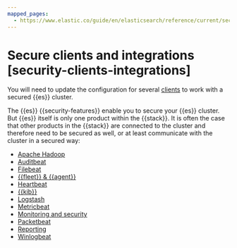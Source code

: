 ```yaml
---
mapped_pages:
  - https://www.elastic.co/guide/en/elasticsearch/reference/current/security-clients-integrations.html
---
```


# Secure clients and integrations [security-clients-integrations]

You will need to update the configuration for several [clients](httprest-clients-security.md) to work with a secured {{es}} cluster.

The {{es}} {{security-features}} enable you to secure your {{es}} cluster. But {{es}} itself is only one product within the {{stack}}. It is often the case that other products in the {{stack}} are connected to the cluster and therefore need to be secured as well, or at least communicate with the cluster in a secured way:

* [Apache Hadoop](elasticsearch-hadoop://docs/reference/ingestion-tools/elasticsearch-hadoop/security.md)
* [Auditbeat](beats://docs/reference/ingestion-tools/beats-auditbeat/securing-auditbeat.md)
* [Filebeat](beats://docs/reference/ingestion-tools/beats-filebeat/securing-filebeat.md)
* [{{fleet}} & {{agent}}](docs-content://docs/reference/ingestion-tools/fleet/secure.md)
* [Heartbeat](beats://docs/reference/ingestion-tools/beats-heartbeat/securing-heartbeat.md)
* [{{kib}}](../security.md)
* [Logstash](logstash://docs/reference/ingestion-tools/logstash/secure-connection.md)
* [Metricbeat](beats://docs/reference/ingestion-tools/beats-metricbeat/securing-metricbeat.md)
* [Monitoring and security](../monitor.md)
* [Packetbeat](beats://docs/reference/ingestion-tools/beats-packetbeat/securing-packetbeat.md)
* [Reporting](../../explore-analyze/report-and-share.md)
* [Winlogbeat](beats://docs/reference/ingestion-tools/beats-winlogbeat/securing-winlogbeat.md)





